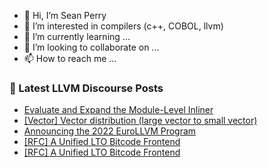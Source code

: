 - 👋 Hi, I’m Sean Perry
- 👀 I’m interested in compilers (c++, COBOL, llvm)
- 🌱 I’m currently learning ...
- 💞️ I’m looking to collaborate on ...
- 📫 How to reach me ...

<!---
s66perry/s66perry is a ✨ special ✨ repository because its `README.md` (this file) appears on your GitHub profile.
You can click the Preview link to take a look at your changes.
--->
### 📕 Latest LLVM Discourse Posts

<!-- DISCOURSE-LLVM:START -->
- [Evaluate and Expand the Module-Level Inliner](https://discourse.llvm.org/t/evaluate-and-expand-the-module-level-inliner/60525#post_7)
- [[Vector] Vector distribution &lpar;large vector to small vector&rpar;](https://discourse.llvm.org/t/vector-vector-distribution-large-vector-to-small-vector/1983?page=2#post_29)
- [Announcing the 2022 EuroLLVM Program](https://discourse.llvm.org/t/announcing-the-2022-eurollvm-program/61741#post_2)
- [[RFC] A Unified LTO Bitcode Frontend](https://discourse.llvm.org/t/rfc-a-unified-lto-bitcode-frontend/61774#post_13)
- [[RFC] A Unified LTO Bitcode Frontend](https://discourse.llvm.org/t/rfc-a-unified-lto-bitcode-frontend/61774#post_12)
<!-- DISCOURSE-LLVM:END -->
